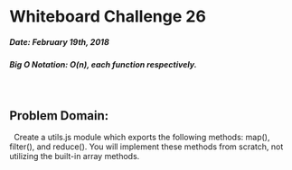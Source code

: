 # Whiteboard Challenge 26
##### Date: February 19th, 2018
##### Big O Notation: O(n), each function respectively.
&nbsp;
## Problem Domain: 
&nbsp;
Create a utils.js module which exports the following methods: map(), filter(), and reduce(). You will implement these methods from scratch, not utilizing the built-in array methods.